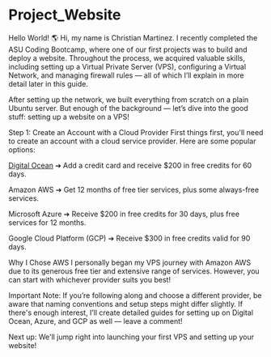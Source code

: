 # Project_Website 

Hello World! 🌎
Hi, my name is Christian Martinez. I recently completed the ASU Coding Bootcamp, where one of our first projects was to build and deploy a website. Throughout the process, we acquired valuable skills, including setting up a Virtual Private Server (VPS), configuring a Virtual Network, and managing firewall rules — all of which I’ll explain in more detail later in this guide.

After setting up the network, we built everything from scratch on a plain Ubuntu server.
But enough of the background — let’s dive into the good stuff: setting up a website on a VPS!

Step 1: Create an Account with a Cloud Provider
First things first, you'll need to create an account with a cloud service provider.
Here are some popular options:

[Digital Ocean](https://github.com/Chrismrt76/Project_Website/blob/main/DigitalOcean)
➔ Add a credit card and receive $200 in free credits for 60 days.

Amazon AWS
➔ Get 12 months of free tier services, plus some always-free services.

Microsoft Azure
➔ Receive $200 in free credits for 30 days, plus free services for 12 months.

Google Cloud Platform (GCP)
➔ Receive $300 in free credits valid for 90 days.

Why I Chose AWS
I personally began my VPS journey with Amazon AWS due to its generous free tier and extensive range of services.
However, you can start with whichever provider suits you best!

Important Note:
If you’re following along and choose a different provider, be aware that naming conventions and setup steps might differ slightly.
If there's enough interest, I’ll create detailed guides for setting up on Digital Ocean, Azure, and GCP as well — leave a comment!

Next up:
We'll jump right into launching your first VPS and setting up your website!
